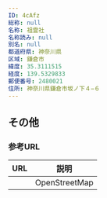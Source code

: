 ```yaml
---
ID: 4cAfz
総称: null
名称: 祖霊社
名称読み: null
別名: null
都道府県: 神奈川県
区域: 鎌倉市
緯度: 35.3111515
経度: 139.5329833
郵便番号: 2480021
住所: 神奈川県鎌倉市坂ノ下４−６
---
```


## その他

### 参考URL

| URL | 説明          |
| --- | ------------- |
|     | OpenStreetMap |
